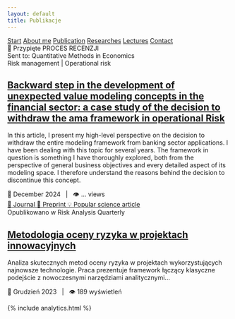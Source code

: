 ```yaml
---
layout: default
title: Publikacje
---
```

<div id="myMenu">
  <a href="/" class="menu-option">Start</a>
  <a href="/about" class="menu-option">About me</a>
  <a href="/publications" class="menu-option">Publication</a>
  <a href="/researches" class="menu-option">Researches</a>
  <a href="/conferences" class="menu-option">Lectures</a>
  <a href="/contact" class="menu-option">Contact</a>
</div>

<div class="square"></div>
<div class="square1"></div>
<div class="square2"></div>
<div class="square-big"></div>



<div class="publications-container">


  
<div class="publication-card">
    <span class="publication-pin">📌 Przypięte</span>
    <span class="publication-status status-review">PROCES RECENZJI</span>
    <div class="publication-source">Sent to: Quantitative Methods in Economics</div>
    <div class="publication-domain">
        <span class="domain-primary">Risk management</span>
        <span class="domain-separator">|</span>
        <span class="domain-secondary">Operational risk</span>
    </div>
    <h2 class="publication-title">
      <a href="{{ site.baseurl }}/publications/oprisk_2024_12_cancellation" class="publication-link">
        Backward step in the development of unexpected value modeling concepts in the financial sector: a
case study of the decision to withdraw the ama framework in operational Risk
      </a>
    </h2>
    <p class="publication-description">In this article, I present my high-level perspective on the decision to withdraw the entire modeling framework from banking sector applications. I have been dealing with this topic for several years. The framework in question is something I have thoroughly explored, both from the perspective of general business objectives and every detailed aspect of its modeling space. I therefore understand the reasons behind the decision to discontinue this concept.</p>
    <div class="publication-meta">📅 December 2024 &nbsp;&nbsp;|&nbsp;&nbsp; 👁️ ... views</div>
    <!-- Dodane linki do zasobów -->
    <div class="publication-resources">
      <a href="URL_DO_CZASOPISMA" class="resource-link" target="_blank">
        <span class="resource-icon">📰</span> Journal
      </a>
      <a href="URL_DO_PREPRINTU" class="resource-link" target="_blank">
        <span class="resource-icon">📄</span> Preprint
      </a>
      <a href="URL_DO_MEDIUM" class="resource-link" target="_blank">
        <span class="resource-icon">💡</span> Popular science article
      </a>
    </div>
</div>



  <div class="publication-card">
    <div class="publication-source">Opublikowano w Risk Analysis Quarterly</div>
    <h2 class="publication-title">
      <a href="{{ site.baseurl }}/publications/2023-12-risk-assessment" class="publication-link">
        Metodologia oceny ryzyka w projektach innowacyjnych
      </a>
    </h2>
    <p class="publication-description">Analiza skutecznych metod oceny ryzyka w projektach wykorzystujących najnowsze technologie. Praca prezentuje framework łączący klasyczne podejście z nowoczesnymi narzędziami analitycznymi...</p>
    <div class="publication-meta">📅 Grudzień 2023 &nbsp;&nbsp;|&nbsp;&nbsp; 👁️ 189 wyświetleń</div>
  </div>
</div>

{% include analytics.html %}
